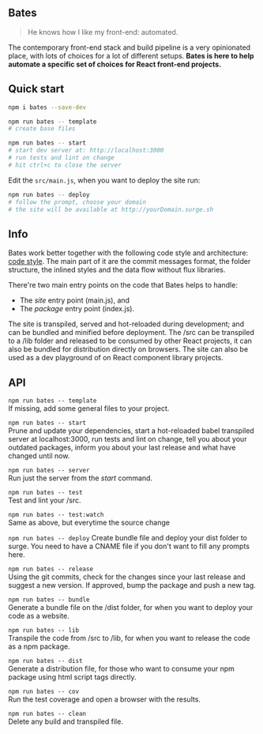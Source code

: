 
## Bates
> He knows how I like my front-end: automated.

The contemporary front-end stack and build pipeline is a very opinionated place, with lots of choices for a lot of different setups. **Bates is here to help automate a specific set of choices for React front-end projects.**

## Quick start

```sh
npm i bates --save-dev

npm run bates -- template
# create base files

npm run bates -- start
# start dev server at: http://localhost:3000
# run tests and lint on change
# hit ctrl+c to close the server
```

Edit the `src/main.js`, when you want to deploy the site run:

```sh
npm run bates -- deploy
# follow the prompt, choose your domain
# the site will be available at http://yourDomain.surge.sh
```

## Info

Bates work better together with the following code style and architecture: [code style](docs/style.md). The main part of it are the commit messages format, the folder structure, the inlined styles and the data flow without flux libraries.

There're two main entry points on the code that Bates helps to handle:  
- The *site* entry point (main.js), and
- The *package* entry point (index.js).

The site is transpiled, served and hot-reloaded during development; and can be bundled and minified before deployment. The /src can be transpiled to a /lib folder and released to be consumed by other React projects, it can also be bundled for distribution directly on browsers. The site can also be used as a dev playground of on React component library projects.

## API

`npm run bates -- template`  
If missing, add some general files to your project.

`npm run bates -- start`  
Prune and update your dependencies, start a hot-reloaded babel transpiled server at localhost:3000, run tests and lint on change, tell you about your outdated packages, inform you about your last release and what have changed until now.

`npm run bates -- server`  
Run just the server from the *start* command.

`npm run bates -- test`  
Test and lint your /src.

`npm run bates -- test:watch`  
Same as above, but everytime the source change

`npm run bates -- deploy`
Create bundle file and deploy your dist folder to surge. You need to have a CNAME file if you don't want to fill any prompts here.

`npm run bates -- release`  
Using the git commits, check for the changes since your last release and suggest a new version. If approved, bump the package and push a new tag.

`npm run bates -- bundle`  
Generate a bundle file on the /dist folder, for when you want to deploy your code as a website.

`npm run bates -- lib`  
Transpile the code from /src to /lib, for when you want to release the code as a npm package.

`npm run bates -- dist`  
Generate a distribution file, for those who want to consume your npm package using html script tags directly.

`npm run bates -- cov`  
Run the test coverage and open a browser with the results.

`npm run bates -- clean`  
Delete any build and transpiled file.

